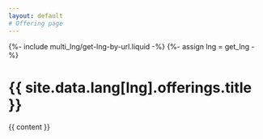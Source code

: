```yaml
---
layout: default
# Offering page
---
```

{%- include multi_lng/get-lng-by-url.liquid -%}
{%- assign lng = get_lng -%}
<link href="{{ site.baseurl }}/assets/css/separated_css/offering.css" rel="stylesheet">
<div>
  <div class="containertitle">
    <h1 id="titleAux">{{ site.data.lang[lng].offerings.title }}</h1>
  </div>
  {{ content }}
</div>